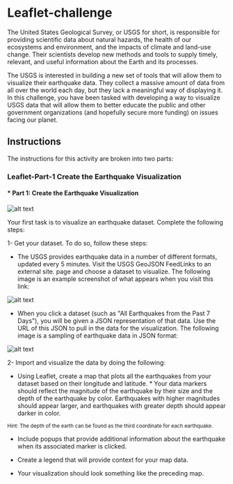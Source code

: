 # Leaflet-challenge

The United States Geological Survey, or USGS for short, is responsible for providing scientific data about natural hazards, the health of our ecosystems and environment, and the impacts of climate and land-use change. Their scientists develop new methods and tools to supply timely, relevant, and useful information about the Earth and its processes.

The USGS is interested in building a new set of tools that will allow them to visualize their earthquake data. They collect a massive amount of data from all over the world each day, but they lack a meaningful way of displaying it. In this challenge, you have been tasked with developing a way to visualize USGS data that will allow them to better educate the public and other government organizations (and hopefully secure more funding) on issues facing our planet.

## Instructions

The instructions for this activity are broken into two parts:

### Leaflet-Part-1 Create the Earthquake Visualization
 #### * Part 1: Create the Earthquake Visualization

![alt text](https://static.bc-edx.com/data/dl-1-2/m15/lms/img/2-BasicMap.jpg)

Your first task is to visualize an earthquake dataset. Complete the following steps:

1- Get your dataset. To do so, follow these steps:

   - The USGS provides earthquake data in a number of different formats, updated every 5 minutes. Visit the USGS GeoJSON FeedLinks to an external site. page and choose a dataset to visualize. The following image is an example screenshot of what appears when you visit this link:
     
![alt text](https://static.bc-edx.com/data/dl-1-2/m15/lms/img/3-Data.jpg)

   - When you click a dataset (such as "All Earthquakes from the Past 7 Days"), you will be given a JSON representation of that data. Use the URL of this JSON to pull in the data for the visualization. The following image is a sampling of earthquake data in JSON format:
     
![alt text](https://static.bc-edx.com/data/dl-1-2/m15/lms/img/4-JSON.jpg)

2- Import and visualize the data by doing the following:

   - Using Leaflet, create a map that plots all the earthquakes from your dataset based on their longitude and latitude.
    * Your data markers should reflect the magnitude of the earthquake by their size and the depth of the earthquake by color. Earthquakes with higher magnitudes should appear larger, and earthquakes with greater depth should appear darker in color.

<sub>Hint: The depth of the earth can be found as the third coordinate for each earthquake.</sub>

   - Include popups that provide additional information about the earthquake when its associated marker is clicked.

   - Create a legend that will provide context for your map data.

   - Your visualization should look something like the preceding map.
